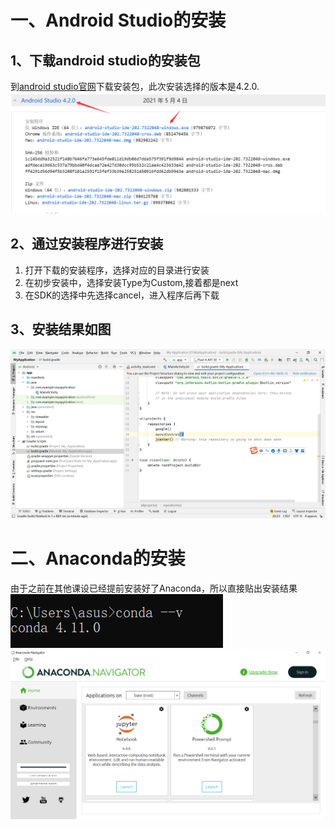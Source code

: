 # 一、Android Studio的安装
## 1、下载android studio的安装包
到[android studio官网](https://developer.android.google.cn/studio)下载安装包，此次安装选择的版本是4.2.0.![版本图](https://github.com/floweral/images/blob/main/lab1/1.png)

## 2、通过安装程序进行安装
1. 打开下载的安装程序，选择对应的目录进行安装
2. 在初步安装中，选择安装Type为Custom,接着都是next
3. 在SDK的选择中先选择cancel，进入程序后再下载

## 3、安装结果如图
![Android Studio安装结果图](https://github.com/floweral/images/blob/main/lab1/4.png)


# 二、Anaconda的安装
由于之前在其他课设已经提前安装好了Anaconda，所以直接贴出安装结果
![Anaconda版本](https://github.com/floweral/images/blob/main/lab1/2.png)
![Anaconda安装结果图](https://github.com/floweral/images/blob/main/lab1/3.png)




```python

```
